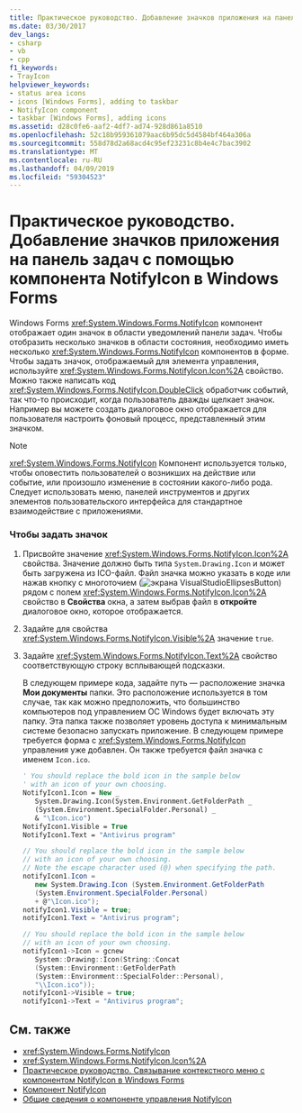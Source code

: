 ```yaml
---
title: Практическое руководство. Добавление значков приложения на панель задач с помощью компонента NotifyIcon в Windows Forms
ms.date: 03/30/2017
dev_langs:
- csharp
- vb
- cpp
f1_keywords:
- TrayIcon
helpviewer_keywords:
- status area icons
- icons [Windows Forms], adding to taskbar
- NotifyIcon component
- taskbar [Windows Forms], adding icons
ms.assetid: d28c0fe6-aaf2-4df7-ad74-928d861a8510
ms.openlocfilehash: 52c18b959361079aac6b95dc5d4584bf464a306a
ms.sourcegitcommit: 558d78d2a68acd4c95ef23231c8b4e4c7bac3902
ms.translationtype: MT
ms.contentlocale: ru-RU
ms.lasthandoff: 04/09/2019
ms.locfileid: "59304523"
---
```

# <a name="how-to-add-application-icons-to-the-taskbar-with-the-windows-forms-notifyicon-component"></a>Практическое руководство. Добавление значков приложения на панель задач с помощью компонента NotifyIcon в Windows Forms
Windows Forms <xref:System.Windows.Forms.NotifyIcon> компонент отображает один значок в области уведомлений панели задач. Чтобы отобразить несколько значков в области состояния, необходимо иметь несколько <xref:System.Windows.Forms.NotifyIcon> компонентов в форме. Чтобы задать значок, отображаемый для элемента управления, используйте <xref:System.Windows.Forms.NotifyIcon.Icon%2A> свойство. Можно также написать код <xref:System.Windows.Forms.NotifyIcon.DoubleClick> обработчик событий, так что-то происходит, когда пользователь дважды щелкает значок. Например вы можете создать диалоговое окно отображается для пользователя настроить фоновый процесс, представленный этим значком.  
  
> [!NOTE]
>  <xref:System.Windows.Forms.NotifyIcon> Компонент используется только, чтобы оповестить пользователей о возникших на действие или событие, или произошло изменение в состоянии какого-либо рода. Следует использовать меню, панелей инструментов и других элементов пользовательского интерфейса для стандартное взаимодействие с приложениями.  
  
### <a name="to-set-the-icon"></a>Чтобы задать значок  
  
1. Присвойте значение <xref:System.Windows.Forms.NotifyIcon.Icon%2A> свойства. Значение должно быть типа `System.Drawing.Icon` и может быть загружена из ICO-файл. Файл значка можно указать в коде или нажав кнопку с многоточием (![экрана VisualStudioEllipsesButton](../media/vbellipsesbutton.png "vbEllipsesButton")) рядом с полем <xref:System.Windows.Forms.NotifyIcon.Icon%2A> свойство в  **Свойства** окна, а затем выбрав файл в **откройте** диалоговое окно, которое отображается.  
  
2. Задайте для свойства <xref:System.Windows.Forms.NotifyIcon.Visible%2A> значение `true`.  
  
3. Задайте <xref:System.Windows.Forms.NotifyIcon.Text%2A> свойство соответствующую строку всплывающей подсказки.  
  
     В следующем примере кода, задайте путь — расположение значка **Мои документы** папки. Это расположение используется в том случае, так как можно предположить, что большинство компьютеров под управлением ОС Windows будет включать эту папку. Эта папка также позволяет уровень доступа к минимальным системе безопасно запускать приложение. В следующем примере требуется форма с <xref:System.Windows.Forms.NotifyIcon> управления уже добавлен. Он также требуется файл значка с именем `Icon.ico`.  
  
    ```vb  
    ' You should replace the bold icon in the sample below  
    ' with an icon of your own choosing.  
    NotifyIcon1.Icon = New _   
       System.Drawing.Icon(System.Environment.GetFolderPath _  
       (System.Environment.SpecialFolder.Personal) _  
       & "\Icon.ico")  
    NotifyIcon1.Visible = True  
    NotifyIcon1.Text = "Antivirus program"  
    ```  
  
    ```csharp  
    // You should replace the bold icon in the sample below  
    // with an icon of your own choosing.  
    // Note the escape character used (@) when specifying the path.  
    notifyIcon1.Icon =   
       new System.Drawing.Icon (System.Environment.GetFolderPath  
       (System.Environment.SpecialFolder.Personal)  
       + @"\Icon.ico");  
    notifyIcon1.Visible = true;  
    notifyIcon1.Text = "Antivirus program";  
    ```  
  
    ```cpp  
    // You should replace the bold icon in the sample below  
    // with an icon of your own choosing.  
    notifyIcon1->Icon = gcnew   
       System::Drawing::Icon(String::Concat  
       (System::Environment::GetFolderPath  
       (System::Environment::SpecialFolder::Personal),  
       "\\Icon.ico"));  
    notifyIcon1->Visible = true;  
    notifyIcon1->Text = "Antivirus program";  
    ```  
  
## <a name="see-also"></a>См. также

- <xref:System.Windows.Forms.NotifyIcon>
- <xref:System.Windows.Forms.NotifyIcon.Icon%2A>
- [Практическое руководство. Связывание контекстного меню с компонентом NotifyIcon в Windows Forms](how-to-associate-a-shortcut-menu-with-a-windows-forms-notifyicon-component.md)
- [Компонент NotifyIcon](notifyicon-component-windows-forms.md)
- [Общие сведения о компоненте управления NotifyIcon](notifyicon-component-overview-windows-forms.md)
